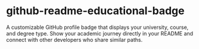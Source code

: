 # github-readme-educational-badge
A customizable GitHub profile badge that displays your university, course, and degree type. Show your academic journey directly in your README and connect with other developers who share similar paths.
